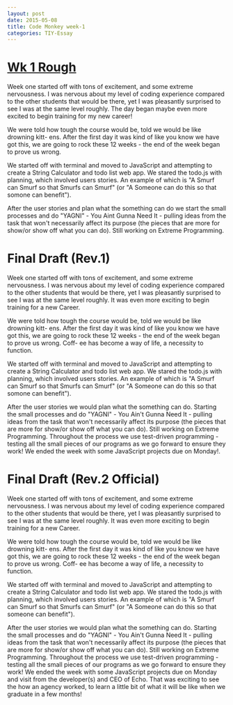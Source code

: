 ```yaml
---
layout: post
date: 2015-05-08
title: Code Monkey week-1
categories: TIY-Essay
---
```


# [Wk 1 Rough]()

Week one started off with tons of excitement, and some extreme nervousness.
I was nervous about my level of coding experience compared to the other
students that would be there, yet I was pleasantly surprised to see I was at the
same level roughly. The day began maybe even more excited to begin training for
my new career!

We were told how tough the course would be, told we would be like drowning kitt-
ens. After the first day it was kind of like you know we have got this, we are
going to rock these 12 weeks - the end of the week began to prove us wrong.

We started off with terminal and moved to JavaScript and attempting to create a
String Calculator and todo list web app. We stared the todo.js with planning,
which involved users stories. An example of which is "A Smurf can Smurf so that
Smurfs can Smurf" (or "A Someone can do this so that somone can benefit").

After the user stories and plan what the something can do we start the small
processes and do "YAGNI" - You Aint Gunna Need It - pulling ideas from the task
that won't necessarily affect its purpose (the pieces that are more for show/or
show off what you can do). Still working on Extreme Programming.


# Final Draft (Rev.1)
Week one started off with tons of excitement, and some extreme nervousness.
I was nervous about my level of coding experience compared to the other
students that would be there, yet I was pleasantly surprised to see I was at the
same level roughly. It was even more exciting to begin training for a new Career.

We were told how tough the course would be, told we would be like drowning kitt-
ens. After the first day it was kind of like you know we have got this, we are
going to rock these 12 weeks - the end of the week began to prove us wrong. Coff-
ee has become a way of life, a necessity to function.

We started off with terminal and moved to JavaScript and attempting to create a
String Calculator and todo list web app. We stared the todo.js with planning,
which involved users stories. An example of which is "A Smurf can Smurf so that
Smurfs can Smurf" (or "A Someone can do this so that somone can benefit").

After the user stories we would plan what the something can do. Starting the small
processes and do "YAGNI" - You Ain't Gunna Need It - pulling ideas from the task
that won't necessarily affect its purpose (the pieces that are more for show/or
show off what you can do). Still working on Extreme Programming. Throughout the
process we use test-driven programming - testing all the small pieces of our
programs as we go forward to ensure they work! We ended the week with some
JavaScript projects due on Monday!.

# Final Draft (Rev.2 Official)
Week one started off with tons of excitement, and some extreme nervousness.
I was nervous about my level of coding experience compared to the other
students that would be there, yet I was pleasantly surprised to see I was at the
same level roughly. It was even more exciting to begin training for a new Career.

We were told how tough the course would be, told we would be like drowning kitt-
ens. After the first day it was kind of like you know we have got this, we are
going to rock these 12 weeks - the end of the week began to prove us wrong. Coff-
ee has become a way of life, a necessity to function.

We started off with terminal and moved to JavaScript and attempting to create a
String Calculator and todo list web app. We stared the todo.js with planning,
which involved users stories. An example of which is "A Smurf can Smurf so that
Smurfs can Smurf" (or "A Someone can do this so that someone can benefit").

After the user stories we would plan what the something can do. Starting the small
processes and do "YAGNI" - You Ain't Gunna Need It - pulling ideas from the task
that won't necessarily affect its purpose (the pieces that are more for show/or
show off what you can do). Still working on Extreme Programming. Throughout the
process we use test-driven programming - testing all the small pieces of our
programs as we go forward to ensure they work! We ended the week with some
JavaScript projects due on Monday and visit from the developer(s) and CEO
of Echo. That was exciting to see the how an agency worked, to learn a little
bit of what it will be like when we graduate in a few months!
